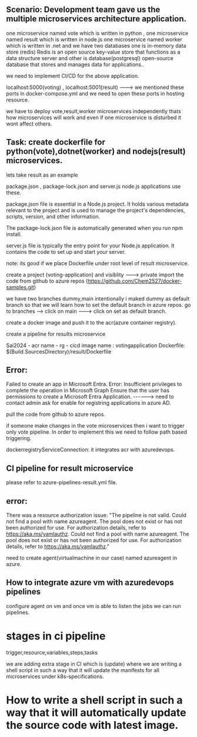 
## Scenario: Development team gave us the multiple microservices architecture application.

one microservice named vote which is written in python , one microservice named result which is written in node.js
one microservice named worker which is written in .net and we have two databases one is in-memory data store (redis) Redis is an open source key-value store that functions as a data structure server and other is database(postgresql)  open-source database that stores and manages data for applications..

we need to implement CI/CD for the above application.

localhost:5000(voting) , localhost:5001(result) ---> we mentioned  these ports in docker-compose.yml and we need to open these ports in hosting resource.

we have to deploy  vote,result,worker microservices independently thats how microservices will work and  even if one microservice is disturbed it wont affect others.


## Task: create dockerfile for python(vote),dotnet(worker) and nodejs(result) microservices.



lets take result as an example

package.json , package-lock.json and server.js node.js applications use these.

package.json file is essential in a Node.js project. It holds various metadata relevant to the project and is used to manage the project's dependencies, scripts, version, and other information.

The package-lock.json file is automatically generated when you run npm install.

server.js file is typically the entry point for your Node.js application. It contains the code to set up and start your server.



note: its good if we place Dockerfile under root level of result microservice.

 create a project (voting-application) and visiblity ---> private
import the code from github  to azure repos (https://github.com/Chem2527/docker-samples.git)

we have two branches dummy,main intentionally i maked dummy as default branch so that we will learn how to set the default branch in azure repos.
go to branches --> click on main ---> click on set as default branch.

create a docker image and push it to the acr(azure container registry).

create a pipeline for results microservice

Sai2024 - acr name - rg - cicd
image name : votingapplication
Dockerfile:   $(Build.SourcesDirectory)/result/Dockerfile

## Error: 
Failed to create an app in Microsoft Entra. Error: Insufficient privileges to complete the operation in Microsoft Graph Ensure that the user has permissions to create a Microsoft Entra Application. ------> need to contact admin ask for enable for registring applications in azure AD.

pull the code from github to azure repos.

if someone make changes in the vote microservices then i want to trigger only vote pipeline.
In order to implement this we need to follow path based triggering.

dockerregistryServiceConnection: it integrates  acr with azuredevops.

## CI pipeline for result microservice 
please refer to azure-pipelines-result.yml file.

## error:
There was a resource authorization issue: "The pipeline is not valid. Could not find a pool with name azureagent. The pool does not exist or has not been authorized for use. For authorization details, refer to https://aka.ms/yamlauthz. Could not find a pool with name azureagent. The pool does not exist or has not been authorized for use. For authorization details, refer to https://aka.ms/yamlauthz."

need to create  agent(virtualmachine in our case) named azureagent in azure.

## How to integrate azure vm with azuredevops pipelines
configure agent on vm and once vm is able to listen the jobs we can run pipelines.
# stages in ci pipeline
trigger,resource,variables,steps,tasks

we are adding extra stage in CI which is (update) where we are writing a shell script in such a way that it will update the manifests for all microservices under k8s-specifications.

# How to write  a shell script in such a way that it will automatically  update the source code with latest image.




